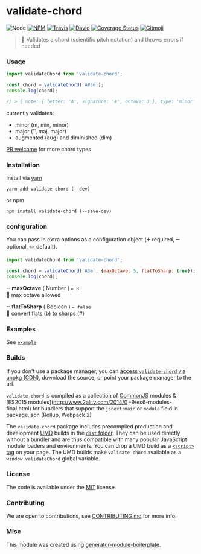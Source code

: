 # validate-chord

![Node](https://img.shields.io/node/v/validate-chord.svg?style=flat-square)
[![NPM](https://img.shields.io/npm/v/validate-chord.svg?style=flat-square)](https://www.npmjs.com/package/validate-chord)
[![Travis](https://img.shields.io/travis/duivvv/validate-chord/master.svg?style=flat-square)](https://travis-ci.org/duivvv/validate-chord)
[![David](https://img.shields.io/david/duivvv/validate-chord.svg?style=flat-square)](https://david-dm.org/duivvv/validate-chord)
[![Coverage Status](https://img.shields.io/coveralls/duivvv/validate-chord.svg?style=flat-square)](https://coveralls.io/github/duivvv/validate-chord)
[![Gitmoji](https://img.shields.io/badge/gitmoji-%20😜%20😍-FFDD67.svg?style=flat-square)](https://gitmoji.carloscuesta.me/)

> 🎼 Validates a chord (scientific pitch notation) and throws errors if needed

### Usage

```js
import validateChord from 'validate-chord';

const chord = validateChord(`A#3m`);
console.log(chord);

// > { note: { letter: 'A', signature: '#', octave: 3 }, type: 'minor' }
```

currently validates:

- minor (m, min, minor)
- major ('', maj, major)
- augmented (aug) and diminished (dim)

[PR welcome](src/data/types.js) for more chord types

### Installation

Install via [yarn](https://github.com/yarnpkg/yarn)

	yarn add validate-chord (--dev)

or npm

	npm install validate-chord (--save-dev)


### configuration

You can pass in extra options as a configuration object (➕ required, ➖ optional, ✏️ default).

```js
import validateChord from 'validate-chord';

const chord = validateChord(`A3m`, {maxOctave: 5, flatToSharp: true});
console.log(chord);
```

➖ **maxOctave** ( Number ) ` ✏️ 8 `
<br/> 📝 max octave allowed

➖ **flatToSharp** ( Boolean ) ` ✏️ false `
<br/> 📝 convert flats (b) to sharps (#)

### Examples

See [`example`](example/script.js)

### Builds

If you don't use a package manager, you can [access `validate-chord` via unpkg (CDN)](https://unpkg.com/validate-chord/), download the source, or point your package manager to the url.

`validate-chord` is compiled as a collection of [CommonJS](http://webpack.github.io/docs/commonjs.html) modules & [ES2015 modules](http://www.2ality.com/2014/0
  -9/es6-modules-final.html) for bundlers that support the `jsnext:main` or `module` field in package.json (Rollup, Webpack 2)

The `validate-chord` package includes precompiled production and development [UMD](https://github.com/umdjs/umd) builds in the [`dist` folder](https://unpkg.com/validate-chord/dist/). They can be used directly without a bundler and are thus compatible with many popular JavaScript module loaders and environments. You can drop a UMD build as a [`<script>` tag](https://unpkg.com/validate-chord) on your page. The UMD builds make `validate-chord` available as a `window.validateChord` global variable.

### License

The code is available under the [MIT](LICENSE) license.

### Contributing

We are open to contributions, see [CONTRIBUTING.md](CONTRIBUTING.md) for more info.

### Misc

This module was created using [generator-module-boilerplate](https://github.com/duivvv/generator-module-boilerplate).
